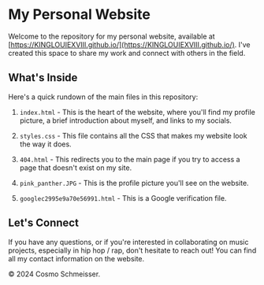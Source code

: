 # My Personal Website

Welcome to the repository for my personal website, available at [https://KINGLOUIEXVIII.github.io/](https://KINGLOUIEXVIII.github.io/). I've created this space to share my work and connect with others in the field.

## What's Inside

Here's a quick rundown of the main files in this repository:

1. `index.html` - This is the heart of the website, where you'll find my profile picture, a brief introduction about myself, and links to my socials.

2. `styles.css` - This file contains all the CSS that makes my website look the way it does.

3. `404.html` - This redirects you to the main page if you try to access a page that doesn't exist on my site.

5. `pink_panther.JPG` - This is the profile picture you'll see on the website.

6. `googlec2995e9a70e56991.html` - This is a Google verification file.

## Let's Connect

If you have any questions, or if you're interested in collaborating on music projects, especially in hip hop / rap, don't hesitate to reach out! You can find all my contact information on the website.

© 2024 Cosmo Schmeisser.
